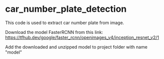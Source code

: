 # car_number_plate_detection

This code is used to extract car number plate from image.

Download the model FasterRCNN from this link: https://tfhub.dev/google/faster_rcnn/openimages_v4/inception_resnet_v2/1

Add the downloaded and unzipped model to project folder with name "model"




